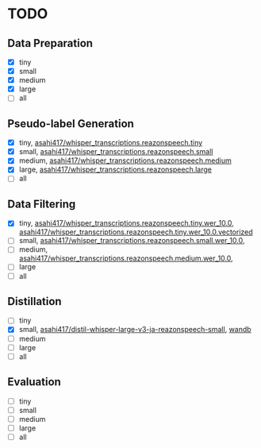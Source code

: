 # TODO

## Data Preparation
- [x] tiny
- [x] small
- [x] medium
- [x] large
- [ ] all

## Pseudo-label Generation
- [x] tiny, [asahi417/whisper_transcriptions.reazonspeech.tiny](https://huggingface.co/datasets/asahi417/whisper_transcriptions.reazonspeech.tiny)
- [x] small, [asahi417/whisper_transcriptions.reazonspeech.small](https://huggingface.co/datasets/asahi417/whisper_transcriptions.reazonspeech.small)
- [x] medium, [asahi417/whisper_transcriptions.reazonspeech.medium](https://huggingface.co/datasets/asahi417/whisper_transcriptions.reazonspeech.medium)
- [x] large, [asahi417/whisper_transcriptions.reazonspeech.large](https://huggingface.co/datasets/asahi417/whisper_transcriptions.reazonspeech.large)
- [ ] all

## Data Filtering
- [x] tiny, [asahi417/whisper_transcriptions.reazonspeech.tiny.wer_10.0](https://huggingface.co/datasets/asahi417/whisper_transcriptions.reazonspeech.tiny.wer_10.0), [asahi417/whisper_transcriptions.reazonspeech.tiny.wer_10.0.vectorized](https://huggingface.co/datasets/asahi417/whisper_transcriptions.reazonspeech.tiny.wer_10.0.vectorized)
- [ ] small, [asahi417/whisper_transcriptions.reazonspeech.small.wer_10.0](https://huggingface.co/datasets/asahi417/whisper_transcriptions.reazonspeech.small.wer_10.0),
- [ ] medium, [asahi417/whisper_transcriptions.reazonspeech.medium.wer_10.0](https://huggingface.co/datasets/asahi417/whisper_transcriptions.reazonspeech.medium.wer_10.0),
- [ ] large
- [ ] all

## Distillation
- [ ] tiny
- [x] small, [asahi417/distil-whisper-large-v3-ja-reazonspeech-small](https://huggingface.co/asahi417/distil-whisper-large-v3-ja-reazonspeech-small), [wandb](https://wandb.ai/asahi417/wandb.distil-whisper-large-v3-ja-reazonspeech-small?nw=nwuserasahi417)
- [ ] medium
- [ ] large
- [ ] all

## Evaluation
- [ ] tiny
- [ ] small
- [ ] medium
- [ ] large
- [ ] all